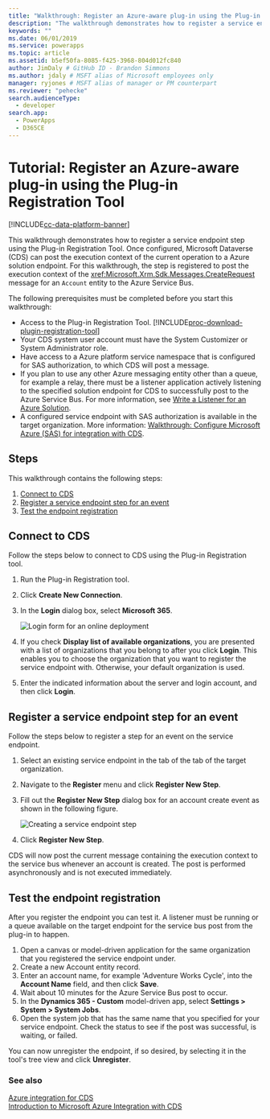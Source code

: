 ```yaml
---
title: "Walkthrough: Register an Azure-aware plug-in using the Plug-in Registration Tool (Microsoft Dataverse) | Microsoft Docs"
description: "The walkthrough demonstrates how to register a service endpoint step using the Plug-in Registration Tool. "
keywords: ""
ms.date: 06/01/2019
ms.service: powerapps
ms.topic: article
ms.assetid: b5ef50fa-8085-f425-3968-804d012fc840
author: JimDaly # GitHub ID - Brandon Simmons
ms.author: jdaly # MSFT alias of Microsoft employees only
manager: ryjones # MSFT alias of manager or PM counterpart
ms.reviewer: "pehecke"
search.audienceType: 
  - developer
search.app: 
  - PowerApps
  - D365CE
---
```


# Tutorial: Register an Azure-aware plug-in using the Plug-in Registration Tool

[!INCLUDE[cc-data-platform-banner](../../includes/cc-data-platform-banner.md)]

<!-- https://docs.microsoft.com/dynamics365/customer-engagement/developer/walkthrough-register-azure-aware-plug-in-using-plug-in-registration-tool -->

This walkthrough demonstrates how to register a service endpoint step using the Plug-in Registration Tool. Once configured, Microsoft Dataverse (CDS) can post the execution context of the current operation to a Azure solution endpoint. For this walkthrough, the step is registered to post the execution context of the <xref:Microsoft.Xrm.Sdk.Messages.CreateRequest> message for an `Account` entity to the Azure Service Bus.  
  
The following prerequisites must be completed before you start this walkthrough:  
  
- Access to the Plug-in Registration Tool. [!INCLUDE[proc-download-plugin-registration-tool](../../includes/proc-download-plugin-registration-tool.md)]
- Your CDS system user account must have the System Customizer or System Administrator role. 
- Have access to a Azure platform service namespace that is configured for SAS authorization, to which CDS will post a message.  
- If you plan to use any other Azure messaging entity other than a queue, for example a relay, there must be a listener application actively listening to the specified solution endpoint for CDS to successfully post to the Azure Service Bus. For more information, see [Write a Listener for an Azure Solution](write-listener-application-azure-solution.md).  
- A configured service endpoint with SAS authorization is available in the target organization. More information: [Walkthrough: Configure Microsoft Azure (SAS) for integration with CDS](walkthrough-configure-azure-sas-integration.md).  
  
## Steps

This walkthrough contains the following steps:  
  
1. [Connect to CDS](#BKMK_Connect)  
1. [Register a service endpoint step for an event](#BKMK_Register)  
1. [Test the endpoint registration](#BKMK_Test)
  
<a name="BKMK_Connect"></a>

## Connect to CDS
 
Follow the steps below to connect to CDS using the Plug-in Registration tool.  
  
1. Run the Plug-in Registration tool.  
1. Click **Create New Connection**.  
1. In the **Login** dialog box, select **Microsoft 365**.

    ![Login form for an online deployment](media/crm-v6s-pr.png "Login form for an online deployment")

1. If you check **Display list of available organizations**, you are presented with a list of organizations that you belong to after you click **Login**. This enables you to choose the organization that you want to register the service endpoint with. Otherwise, your default organization is used.  
1. Enter the indicated information about the server and login account, and then click **Login**.  
  
<a name="BKMK_Register"></a>

## Register a service endpoint step for an event

Follow the steps below to register a step for an event on the service endpoint.  
  
1. Select an existing service endpoint in the tab of the tab of the target organization.  
1. Navigate to the **Register** menu and click **Register New Step**.  
1. Fill out the **Register New Step** dialog box for an account create event as shown in the following figure.

    ![Creating a service endpoint step](media/crm-v6s-pr-service-endpoint-step.png "Creating a service endpoint step")
  
1. Click **Register New Step**.  
  
CDS will now post the current message containing the execution context to the service bus whenever an account is created. The post is performed asynchronously and is not executed immediately.  
  
<a name="BKMK_Test"></a>

## Test the endpoint registration

After you register the endpoint you can test it. A listener must be running or a queue available on the target endpoint for the service bus post from the plug-in to happen.  
  
1. Open a canvas or model-driven application for the same organization that you registered the service endpoint under.  
1. Create a new Account entity record.
1. Enter an account name, for example 'Adventure Works Cycle', into the **Account Name** field, and then click **Save**.  
1. Wait about 10 minutes for the Azure Service Bus post to occur.  
1. In the **Dynamics 365 - Custom** model-driven app, select  **Settings > System > System Jobs**.  
1. Open the system job that has the same name that you specified for your service endpoint. Check the status to see if the post was successful, is waiting, or failed.  
  
You can now unregister the endpoint, if so desired, by selecting it in the tool's tree view and click **Unregister**.  
  
### See also

[Azure integration for CDS](azure-integration.md)<br />
[Introduction to Microsoft Azure Integration with CDS](azure-integration.md)
 
